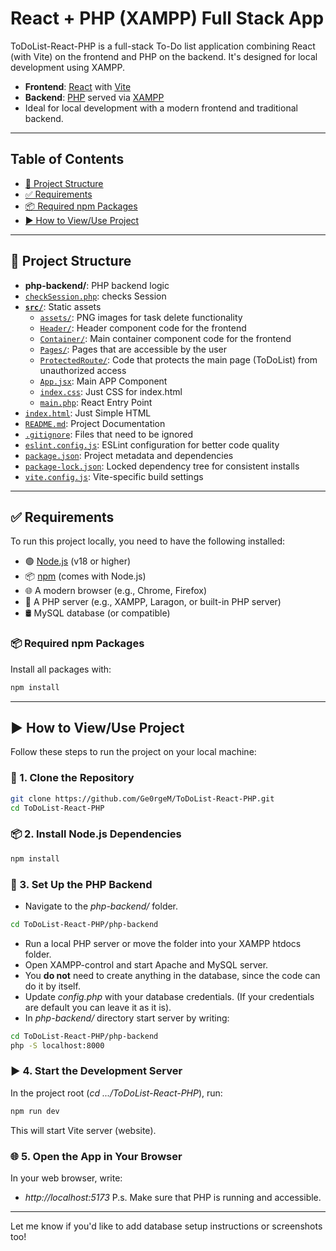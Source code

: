 # React + PHP (XAMPP) Full Stack App

ToDoList-React-PHP is a full-stack To-Do list application combining React (with Vite) on the frontend and PHP on the backend. 
It's designed for local development using XAMPP.

- **Frontend**: [React](https://reactjs.org/) with [Vite](https://vitejs.dev/)
- **Backend**: [PHP](https://www.php.net/) served via [XAMPP](https://www.apachefriends.org/)
- Ideal for local development with a modern frontend and traditional backend.

---
## Table of Contents
- [📁 Project Structure](#-project-structure)
- [✅ Requirements](#-requirements)
- [📦 Required npm Packages](#-required-npm-packages)
- [▶️ How to View/Use Project](#️-how-to-viewuse-project)

---
## 📁 Project Structure
- **php-backend/**: PHP backend logic
- [`checkSession.php`](https://github.com/Ge0rgeM/ToDoList-React-PHP/blob/main/php-backend/checkSession.php): checks Session
- **[`src/`](https://github.com/Ge0rgeM/ToDoList-React-PHP/tree/main/src)**: Static assets
    - [`assets/`](https://github.com/Ge0rgeM/ToDoList-React-PHP/tree/main/src/assets): PNG images for task delete functionality
    - [`Header/`](https://github.com/Ge0rgeM/ToDoList-React-PHP/tree/main/src/Header): Header component code for the frontend
    - [`Container/`](https://github.com/Ge0rgeM/ToDoList-React-PHP/tree/main/src/Container): Main container component code for the frontend
    - [`Pages/`](https://github.com/Ge0rgeM/ToDoList-React-PHP/tree/main/src/Pages): Pages that are accessible by the user
    - [`ProtectedRoute/`](https://github.com/Ge0rgeM/ToDoList-React-PHP/tree/main/src/ProtectedRoute): Code that protects the main page (ToDoList) from unauthorized access
    - [`App.jsx`](https://github.com/Ge0rgeM/ToDoList-React-PHP/blob/main/src/App.jsx): Main APP Component 
    - [`index.css`](https://github.com/Ge0rgeM/ToDoList-React-PHP/blob/main/src/index.css): Just CSS for index.html 
    - [`main.php`](https://github.com/Ge0rgeM/ToDoList-React-PHP/blob/main/src/main.jsx): React Entry Point
- [`index.html`](https://github.com/Ge0rgeM/ToDoList-React-PHP/blob/main/index.html): Just Simple HTML
- [`README.md`](https://github.com/Ge0rgeM/ToDoList-React-PHP/blob/main/README.md): Project Documentation
- [`.gitignore`](https://github.com/Ge0rgeM/ToDoList-React-PHP/blob/main/README.md): Files that need to be ignored
- [`eslint.config.js`](https://github.com/Ge0rgeM/ToDoList-React-PHP/blob/main/eslint.config.js): ESLint configuration for better code quality
- [`package.json`](https://github.com/Ge0rgeM/ToDoList-React-PHP/blob/main/package.json): Project metadata and dependencies
- [`package-lock.json`](https://github.com/Ge0rgeM/ToDoList-React-PHP/blob/main/package-lock.json): Locked dependency tree for consistent installs
- [`vite.config.js`](https://github.com/Ge0rgeM/ToDoList-React-PHP/blob/main/vite.config.js): Vite-specific build settings

---
## ✅ Requirements

To run this project locally, you need to have the following installed:

- 🟢 [Node.js](https://nodejs.org/) (v18 or higher)
- 📦 [npm](https://www.npmjs.com/) (comes with Node.js)
- 🌐 A modern browser (e.g., Chrome, Firefox)
- 🐘 A PHP server (e.g., XAMPP, Laragon, or built-in PHP server)
- 🛢️ MySQL database (or compatible)

### 📦 Required npm Packages

Install all packages with:

```bash
npm install
```

---
## ▶️ How to View/Use Project

Follow these steps to run the project on your local machine:

### 📁 1. Clone the Repository
```bash
git clone https://github.com/Ge0rgeM/ToDoList-React-PHP.git
cd ToDoList-React-PHP
```

### 📦 2. Install Node.js Dependencies
```bash
npm install
```
### 🐘 3. Set Up the PHP Backend
 - Navigate to the *php-backend/* folder.
 ```bash
 cd ToDoList-React-PHP/php-backend
 ```
 - Run a local PHP server or move the folder into your XAMPP htdocs folder.
 - Open XAMPP-control and start Apache and MySQL server.
 - You **do not** need to create anything in the database, since the code can do it by itself.
 - Update *config.php* with your database credentials. (If your credentials are default you can leave it as it is).
 - In *php-backend/* directory start server by writing:
 ```bash
 cd ToDoList-React-PHP/php-backend
 php -S localhost:8000
 ```
### ▶️ 4. Start the Development Server
In the project root (*cd .../ToDoList-React-PHP*), run:
```bash
npm run dev
```
This will start Vite server (website).

### 🌐 5. Open the App in Your Browser
In your web browser, write:
 - *http://localhost:5173* 
P.s. Make sure that PHP is running and accessible.


---
Let me know if you'd like to add database setup instructions or screenshots too!